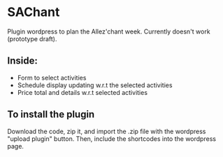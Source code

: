 # SAChant
Plugin wordpress to plan the Allez'chant week.
Currently doesn't work (prototype draft).

## Inside:

- Form to select activities
- Schedule display updating w.r.t the selected activities
- Price total and details w.r.t selected activities


## To install the plugin
Download the code, zip it, and import the .zip file with the wordpress "upload plugin" button.
Then, include the shortcodes into the wordpress page.
